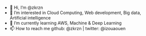 - 👋 Hi, I’m @zkrzn
- 👀 I’m interested in Cloud Computing, Web development, Big data, Artificial intelligence
- 🌱 I’m currently learning AWS, Machine & Deep Learning
- 📫 How to reach me github: @zkrzn  | twitter: @izouaouen 

<!---
zkrzn/zkrzn is a ✨ special ✨ repository because its `README.md` (this file) appears on your GitHub profile.
You can click the Preview link to take a look at your changes.
--->
